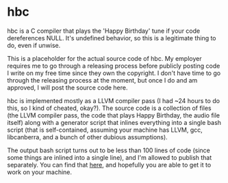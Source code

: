 # hbc

hbc is a C compiler that plays the 'Happy Birthday' tune if your code
dereferences NULL. It's undefined behavior, so this is a legitimate thing to do,
even if unwise.

This is a placeholder for the actual source code of hbc. My employer requires
me to go through a releasing process before publicly posting code I write on my
free time since they own the copyright. I don't have time to go through the
releasing process at the moment, but once I do and am approved, I will post the
source code here.

hbc is implemented mostly as a LLVM compiler pass (I had ~24 hours to do this,
so I kind of cheated, okay?). The source code is a collection of files (the LLVM
compiler pass, the code that plays Happy Birthday, the audio file itself) along
with a generator script that inlines everything into a single bash script (that
is self-contained, assuming your machine has LLVM, gcc, libcanberra, and a bunch
of other dubious assumptions).

The output bash script turns out to be less than 100 lines of code (since some
things are inlined into a single line), and I'm allowed to publish that
separately. You can find that
[here](https://gist.github.com/anbenson/79e3599b0e3489c714bbbd21ebbc5c7f), and
hopefully you are able to get it to work on your machine.
